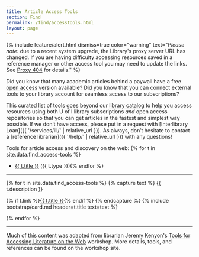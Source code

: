 ```yaml
--- 
title: Article Access Tools 
section: Find 
permalink: /find/accesstools.html 
layout: page 
---
```


{% include feature/alert.html dismiss=true color="warning" text="*Please note:* due to a recent system upgrade, the Library's proxy server URL has changed. If you are having difficulty accessing resources saved in a reference manager or other access tool you may need to update the links. See <a href='https://www.lib.uidaho.edu/proxy404.html' class='alert-link'>Proxy 404</a> for details." %}

Did you know that many academic articles behind a paywall have a free [open access](https://sparcopen.org/open-access/) version available?
Did you know that you can connect external tools to your library account for seamless access to our subscriptions?
 
This curated list of tools goes beyond our [library catalog](https://alliance-primo.hosted.exlibrisgroup.com/primo-explore/search?tab=default_tab&sortby=rank&vid=UID) to help you access resources using both U of I library subscriptions *and* open access repositories so that you can get articles in the fastest and simplest way possible. 
If we don’t have access, please put in a request with [Interlibrary Loan]({{ '/services/ill/' | relative_url }}). 
As always, don’t hesitate to contact a [reference librarian]({{ '/help/' | relative_url }}) with any questions!

Tools for article access and discovery on the web:
{% for t in site.data.find_access-tools %}
- <a href="#{{ t.title | slugify }}">{{ t.title }}</a> ({{ t.type }}){% endfor %}

---------------

{% for t in site.data.find_access-tools %}
<a id="{{ t.title | slugify }}"></a>
{% capture text %}
{{ t.description }}

{% if t.link %}<a href="{{ t.link }}" target="_blank" rel="noopener" class="btn btn-success">{{ t.title }}</a>{% endif %}
{% endcapture %}
{% include bootstrap/card.md header=t.title text=text %}

{% endfor %}

------------

Much of this content was adapted from librarian Jeremy Kenyon's [Tools for Accessing Literature on the Web](https://jkenyon.github.io/tools-workshop/) workshop. 
More details, tools, and references can be found on the workshop site.
